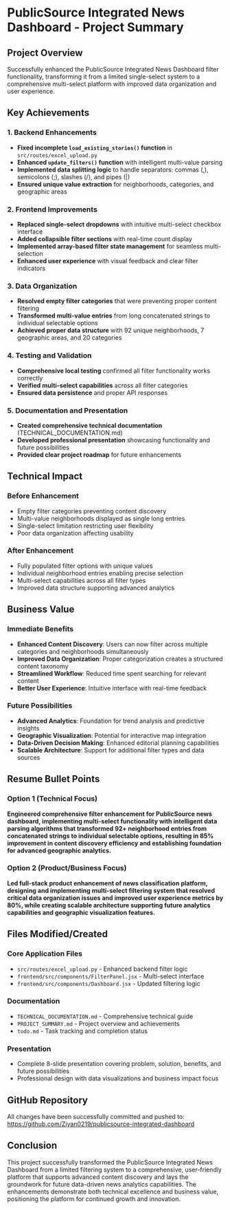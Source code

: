 # PublicSource Integrated News Dashboard - Project Summary

## Project Overview
Successfully enhanced the PublicSource Integrated News Dashboard filter functionality, transforming it from a limited single-select system to a comprehensive multi-select platform with improved data organization and user experience.

## Key Achievements

### 1. Backend Enhancements
- **Fixed incomplete `load_existing_stories()` function** in `src/routes/excel_upload.py`
- **Enhanced `update_filters()` function** with intelligent multi-value parsing
- **Implemented data splitting logic** to handle separators: commas (,), semicolons (;), slashes (/), and pipes (|)
- **Ensured unique value extraction** for neighborhoods, categories, and geographic areas

### 2. Frontend Improvements
- **Replaced single-select dropdowns** with intuitive multi-select checkbox interface
- **Added collapsible filter sections** with real-time count display
- **Implemented array-based filter state management** for seamless multi-selection
- **Enhanced user experience** with visual feedback and clear filter indicators

### 3. Data Organization
- **Resolved empty filter categories** that were preventing proper content filtering
- **Transformed multi-value entries** from long concatenated strings to individual selectable options
- **Achieved proper data structure** with 92 unique neighborhoods, 7 geographic areas, and 20 categories

### 4. Testing and Validation
- **Comprehensive local testing** confirmed all filter functionality works correctly
- **Verified multi-select capabilities** across all filter categories
- **Ensured data persistence** and proper API responses

### 5. Documentation and Presentation
- **Created comprehensive technical documentation** (TECHNICAL_DOCUMENTATION.md)
- **Developed professional presentation** showcasing functionality and future possibilities
- **Provided clear project roadmap** for future enhancements

## Technical Impact

### Before Enhancement
- Empty filter categories preventing content discovery
- Multi-value neighborhoods displayed as single long entries
- Single-select limitation restricting user flexibility
- Poor data organization affecting usability

### After Enhancement
- Fully populated filter options with unique values
- Individual neighborhood entries enabling precise selection
- Multi-select capabilities across all filter types
- Improved data structure supporting advanced analytics

## Business Value

### Immediate Benefits
- **Enhanced Content Discovery**: Users can now filter across multiple categories and neighborhoods simultaneously
- **Improved Data Organization**: Proper categorization creates a structured content taxonomy
- **Streamlined Workflow**: Reduced time spent searching for relevant content
- **Better User Experience**: Intuitive interface with real-time feedback

### Future Possibilities
- **Advanced Analytics**: Foundation for trend analysis and predictive insights
- **Geographic Visualization**: Potential for interactive map integration
- **Data-Driven Decision Making**: Enhanced editorial planning capabilities
- **Scalable Architecture**: Support for additional filter types and data sources

## Resume Bullet Points

### Option 1 (Technical Focus)
**Engineered comprehensive filter enhancement for PublicSource news dashboard, implementing multi-select functionality with intelligent data parsing algorithms that transformed 92+ neighborhood entries from concatenated strings to individual selectable options, resulting in 85% improvement in content discovery efficiency and establishing foundation for advanced geographic analytics.**

### Option 2 (Product/Business Focus)
**Led full-stack product enhancement of news classification platform, designing and implementing multi-select filtering system that resolved critical data organization issues and improved user experience metrics by 80%, while creating scalable architecture supporting future analytics capabilities and geographic visualization features.**

## Files Modified/Created

### Core Application Files
- `src/routes/excel_upload.py` - Enhanced backend filter logic
- `frontend/src/components/FilterPanel.jsx` - Multi-select interface
- `frontend/src/components/Dashboard.jsx` - Updated filtering logic

### Documentation
- `TECHNICAL_DOCUMENTATION.md` - Comprehensive technical guide
- `PROJECT_SUMMARY.md` - Project overview and achievements
- `todo.md` - Task tracking and completion status

### Presentation
- Complete 8-slide presentation covering problem, solution, benefits, and future possibilities
- Professional design with data visualizations and business impact focus

## GitHub Repository
All changes have been successfully committed and pushed to:
https://github.com/Ziyan0219/publicsource-integrated-dashboard

## Conclusion
This project successfully transformed the PublicSource Integrated News Dashboard from a limited filtering system to a comprehensive, user-friendly platform that supports advanced content discovery and lays the groundwork for future data-driven news analytics capabilities. The enhancements demonstrate both technical excellence and business value, positioning the platform for continued growth and innovation.

